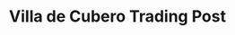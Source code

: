 ---
title: "Villa de Cubero Trading Post"
url: /cubero/villa-de-cubero-trading-post/
shop: Lebensmittel
---